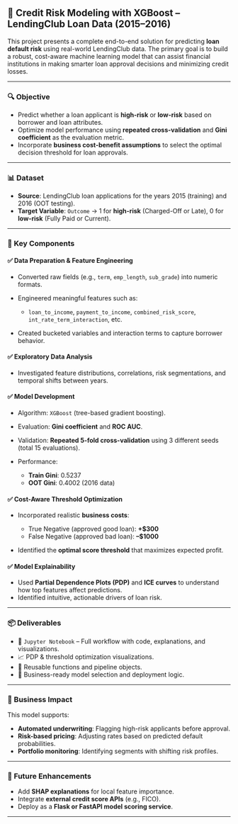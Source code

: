 ## 🧠 Credit Risk Modeling with XGBoost – LendingClub Loan Data (2015–2016)

This project presents a complete end-to-end solution for predicting **loan default risk** using real-world LendingClub data. The primary goal is to build a robust, cost-aware machine learning model that can assist financial institutions in making smarter loan approval decisions and minimizing credit losses.

---

### 🔍 Objective

* Predict whether a loan applicant is **high-risk** or **low-risk** based on borrower and loan attributes.
* Optimize model performance using **repeated cross-validation** and **Gini coefficient** as the evaluation metric.
* Incorporate **business cost-benefit assumptions** to select the optimal decision threshold for loan approvals.

---

### 📊 Dataset

* **Source**: LendingClub loan applications for the years 2015 (training) and 2016 (OOT testing).
* **Target Variable**: `Outcome` → 1 for **high-risk** (Charged-Off or Late), 0 for **low-risk** (Fully Paid or Current).

---

### 🧱 Key Components

#### ✅ Data Preparation & Feature Engineering

* Converted raw fields (e.g., `term`, `emp_length`, `sub_grade`) into numeric formats.
* Engineered meaningful features such as:

  * `loan_to_income`, `payment_to_income`, `combined_risk_score`, `int_rate_term_interaction`, etc.
* Created bucketed variables and interaction terms to capture borrower behavior.

#### ✅ Exploratory Data Analysis

* Investigated feature distributions, correlations, risk segmentations, and temporal shifts between years.

#### ✅ Model Development

* Algorithm: `XGBoost` (tree-based gradient boosting).
* Evaluation: **Gini coefficient** and **ROC AUC**.
* Validation: **Repeated 5-fold cross-validation** using 3 different seeds (total 15 evaluations).
* Performance:

  * **Train Gini**: 0.5237
  * **OOT Gini**: 0.4002 (2016 data)

#### ✅ Cost-Aware Threshold Optimization

* Incorporated realistic **business costs**:

  * True Negative (approved good loan): **+\$300**
  * False Negative (approved bad loan): **–\$1000**
* Identified the **optimal score threshold** that maximizes expected profit.

#### ✅ Model Explainability

* Used **Partial Dependence Plots (PDP)** and **ICE curves** to understand how top features affect predictions.
* Identified intuitive, actionable drivers of loan risk.

---

### 📦 Deliverables

* 📝 `Jupyter Notebook` – Full workflow with code, explanations, and visualizations.
* 📈 PDP & threshold optimization visualizations.
* 📂 Reusable functions and pipeline objects.
* 🎯 Business-ready model selection and deployment logic.

---

### 📌 Business Impact

This model supports:

* **Automated underwriting**: Flagging high-risk applicants before approval.
* **Risk-based pricing**: Adjusting rates based on predicted default probabilities.
* **Portfolio monitoring**: Identifying segments with shifting risk profiles.

---

### 🚀 Future Enhancements

* Add **SHAP explanations** for local feature importance.
* Integrate **external credit score APIs** (e.g., FICO).
* Deploy as a **Flask or FastAPI model scoring service**.

---
